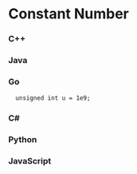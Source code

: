 # Constant Number

### C++

### Java

### Go
```
  unsigned int u = 1e9;
```
### C#

### Python


### JavaScript


